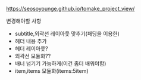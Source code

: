 https://seosoyounge.github.io/tomake_project_view/


변경해야할 사항
- subtitle,외곽선 레이아웃 맞추기(패딩을 이용한)
- 헤더 내용 추가
- 헤더 레이아웃?
- 외곽선 모듈화??
- 배너 넘기기 가능하게(이건 좀더 배워야함)
- item,items 모듈화(items:5item)
